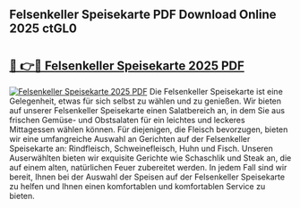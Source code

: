 ## Felsenkeller Speisekarte PDF Download Online 2025 ctGL0

# <h2><a href="http://gca9cy5.nevu.top/?p=Felsenkeller+Speisekarte">🔗 👉🔴 Felsenkeller Speisekarte 2025 PDF</a></h2>

[![Felsenkeller Speisekarte 2025 PDF](https://i.imgur.com/dBaPXMq.png)](http://gca9cy5.nevu.top/?p=Felsenkeller+Speisekarte)
Die Felsenkeller Speisekarte ist eine Gelegenheit, etwas für sich selbst zu wählen und zu genießen. Wir bieten auf unserer Felsenkeller Speisekarte einen Salatbereich an, in dem Sie aus frischen Gemüse- und Obstsalaten für ein leichtes und leckeres Mittagessen wählen können. Für diejenigen, die Fleisch bevorzugen, bieten wir eine umfangreiche Auswahl an Gerichten auf der Felsenkeller Speisekarte an: Rindfleisch, Schweinefleisch, Huhn und Fisch. Unseren Auserwählten bieten wir exquisite Gerichte wie Schaschlik und Steak an, die auf einem alten, natürlichen Feuer zubereitet werden. In jedem Fall sind wir bereit, Ihnen bei der Auswahl der Speisen auf der Felsenkeller Speisekarte zu helfen und Ihnen einen komfortablen und komfortablen Service zu bieten.
